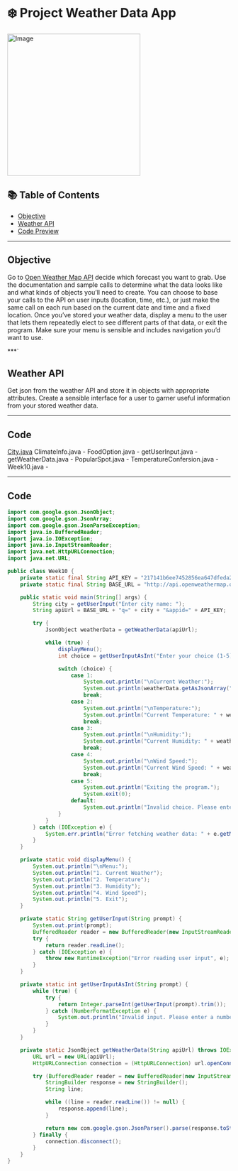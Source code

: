 # ❄️ Project Weather Data App
<img src="https://static.vecteezy.com/system/resources/previews/024/825/182/original/3d-weather-icon-day-with-rain-free-png.png" alt="Image" width="300" height="320">

## 📚 Table of Contents
- [Objective](#Objective)
- [Weather API](#Weather-API)
- [Code Preview](#Video-Example)

***

## Objective
Go to [Open Weather Map API](https://openweathermap.org/api) decide which forecast you want to grab. Use the documentation and sample calls to determine what the data looks like and what kinds of objects you’ll need to create. You can choose to base your calls to the API on user inputs (location, time, etc.), or just make the same call on each run based on the current date and time and a fixed location. Once you’ve stored your weather data, display a menu to the user that lets them repeatedly elect to see different parts of that data, or exit the program. Make sure your menu is sensible and includes navigation you’d want to use. 

***`

## Weather API
Get json from the weather API and store it in objects with appropriate attributes.
Create a sensible interface for a user to garner useful information from your stored weather data.

***

## Code
[City.java](#City.java)
ClimateInfo.java - 
FoodOption.java - 
getUserInput.java - 
getWeatherData.java - 
PopularSpot.java - 
TemperatureConfersion.java -
Week10.java - 

***

## Code
````java
import com.google.gson.JsonObject;
import com.google.gson.JsonArray;
import com.google.gson.JsonParseException;
import java.io.BufferedReader;
import java.io.IOException;
import java.io.InputStreamReader;
import java.net.HttpURLConnection;
import java.net.URL;

public class Week10 {
    private static final String API_KEY = "217141b6ee7452856ea647dfeda27f59";
    private static final String BASE_URL = "http://api.openweathermap.org/data/2.5/weather?";

    public static void main(String[] args) {
        String city = getUserInput("Enter city name: ");
        String apiUrl = BASE_URL + "q=" + city + "&appid=" + API_KEY;

        try {
            JsonObject weatherData = getWeatherData(apiUrl);

            while (true) {
                displayMenu();
                int choice = getUserInputAsInt("Enter your choice (1-5): ");

                switch (choice) {
                    case 1:
                        System.out.println("\nCurrent Weather:");
                        System.out.println(weatherData.getAsJsonArray("weather").get(0).getAsJsonObject().get("description").getAsString());
                        break;
                    case 2:
                        System.out.println("\nTemperature:");
                        System.out.println("Current Temperature: " + weatherData.getAsJsonObject("main").get("temp").getAsDouble() + " Kelvin");
                        break;
                    case 3:
                        System.out.println("\nHumidity:");
                        System.out.println("Current Humidity: " + weatherData.getAsJsonObject("main").get("humidity").getAsDouble() + "%");
                        break;
                    case 4:
                        System.out.println("\nWind Speed:");
                        System.out.println("Current Wind Speed: " + weatherData.getAsJsonObject("wind").get("speed").getAsDouble() + " m/s");
                        break;
                    case 5:
                        System.out.println("Exiting the program.");
                        System.exit(0);
                    default:
                        System.out.println("Invalid choice. Please enter a number between 1 and 5.");
                }
            }
        } catch (IOException e) {
            System.err.println("Error fetching weather data: " + e.getMessage());
        }
    }

    private static void displayMenu() {
        System.out.println("\nMenu:");
        System.out.println("1. Current Weather");
        System.out.println("2. Temperature");
        System.out.println("3. Humidity");
        System.out.println("4. Wind Speed");
        System.out.println("5. Exit");
    }

    private static String getUserInput(String prompt) {
        System.out.print(prompt);
        BufferedReader reader = new BufferedReader(new InputStreamReader(System.in));
        try {
            return reader.readLine();
        } catch (IOException e) {
            throw new RuntimeException("Error reading user input", e);
        }
    }

    private static int getUserInputAsInt(String prompt) {
        while (true) {
            try {
                return Integer.parseInt(getUserInput(prompt).trim());
            } catch (NumberFormatException e) {
                System.out.println("Invalid input. Please enter a number.");
            }
        }
    }

    private static JsonObject getWeatherData(String apiUrl) throws IOException {
        URL url = new URL(apiUrl);
        HttpURLConnection connection = (HttpURLConnection) url.openConnection();

        try (BufferedReader reader = new BufferedReader(new InputStreamReader(connection.getInputStream()))) {
            StringBuilder response = new StringBuilder();
            String line;

            while ((line = reader.readLine()) != null) {
                response.append(line);
            }

            return new com.google.gson.JsonParser().parse(response.toString()).getAsJsonObject();
        } finally {
            connection.disconnect();
        }
    }
}

````
